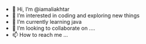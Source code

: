 - 👋 Hi, I’m @iamaliakhtar
- 👀 I’m interested in coding and exploring new things
- 🌱 I’m currently learning java
- 💞️ I’m looking to collaborate on ....
- 📫 How to reach me ...

<!---
iamaliakhtar/iamaliakhtar is a ✨ special ✨ repository because its `README.md` (this file) appears on your GitHub profile.
You can click the Preview link to take a look at your changes.
--->
